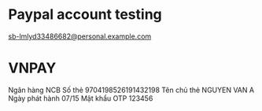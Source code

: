 # Paypal account testing
sb-lmlyd33486682@personal.example.com
<!-- 1O8*OEjp -->

# VNPAY

Ngân hàng NCB
Số thẻ 9704198526191432198
Tên chủ thẻ NGUYEN VAN A
Ngày phát hành 07/15
Mật khẩu OTP 123456

